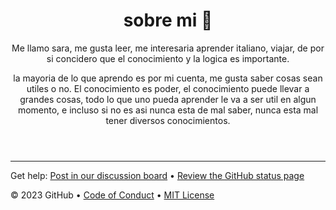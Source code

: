 <header>
  
# sobre mi 🌻 

Me llamo sara, me gusta leer, me interesaria aprender italiano, viajar, de por si concidero que el conocimiento y la logica es importante.

la mayoria de lo que aprendo es por mi cuenta, me gusta saber cosas sean utiles o no. El conocimiento es poder, el conocimiento puede llevar a grandes cosas, todo lo que uno pueda aprender le va a ser util en algun momento, e incluso si no es asi nunca esta de mal saber, nunca esta mal tener diversos conocimientos. 



</header>

<footer>

<!--
  <<< Author notes: Footer >>>
  Add a link to get support, GitHub status page, code of conduct, license link.
-->

---

Get help: [Post in our discussion board](https://github.com/orgs/skills/discussions/categories/introduction-to-github) &bull; [Review the GitHub status page](https://www.githubstatus.com/)

&copy; 2023 GitHub &bull; [Code of Conduct](https://www.contributor-covenant.org/version/2/1/code_of_conduct/code_of_conduct.md) &bull; [MIT License](https://gh.io/mit)

</footer>
